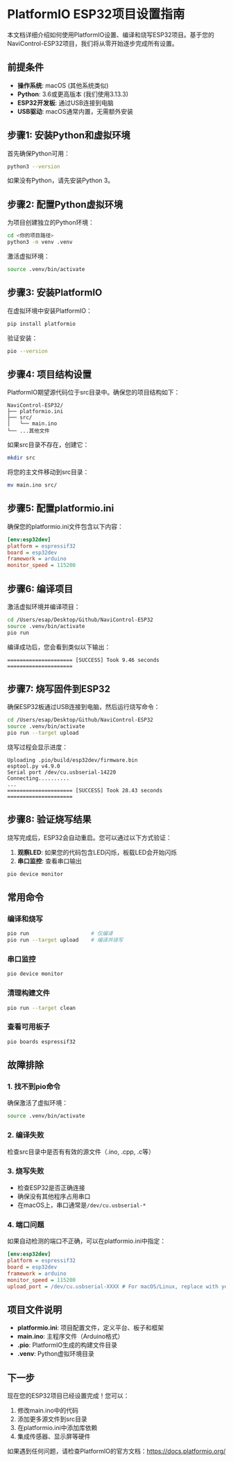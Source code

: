# PlatformIO ESP32项目设置指南

本文档详细介绍如何使用PlatformIO设置、编译和烧写ESP32项目。基于您的NaviControl-ESP32项目，我们将从零开始逐步完成所有设置。

## 前提条件

- **操作系统**: macOS (其他系统类似)
- **Python**: 3.6或更高版本 (我们使用3.13.3)
- **ESP32开发板**: 通过USB连接到电脑
- **USB驱动**: macOS通常内置，无需额外安装

## 步骤1: 安装Python和虚拟环境

首先确保Python可用：

```bash
python3 --version
```

如果没有Python，请先安装Python 3。

## 步骤2: 配置Python虚拟环境

为项目创建独立的Python环境：

```bash
cd <你的项目路径>
python3 -m venv .venv
```

激活虚拟环境：

```bash
source .venv/bin/activate
```

## 步骤3: 安装PlatformIO

在虚拟环境中安装PlatformIO：

```bash
pip install platformio
```

验证安装：

```bash
pio --version
```

## 步骤4: 项目结构设置

PlatformIO期望源代码位于src目录中。确保您的项目结构如下：

```
NaviControl-ESP32/
├── platformio.ini
├── src/
│   └── main.ino
└── ...其他文件
```

如果src目录不存在，创建它：

```bash
mkdir src
```

将您的主文件移动到src目录：

```bash
mv main.ino src/
```

## 步骤5: 配置platformio.ini

确保您的platformio.ini文件包含以下内容：

```ini
[env:esp32dev]
platform = espressif32
board = esp32dev
framework = arduino
monitor_speed = 115200
```

## 步骤6: 编译项目

激活虚拟环境并编译项目：

```bash
cd /Users/esap/Desktop/Github/NaviControl-ESP32
source .venv/bin/activate
pio run
```

编译成功后，您会看到类似以下输出：

```
===================== [SUCCESS] Took 9.46 seconds =====================
```

## 步骤7: 烧写固件到ESP32

确保ESP32板通过USB连接到电脑，然后运行烧写命令：

```bash
cd /Users/esap/Desktop/Github/NaviControl-ESP32
source .venv/bin/activate
pio run --target upload
```

烧写过程会显示进度：

```
Uploading .pio/build/esp32dev/firmware.bin
esptool.py v4.9.0
Serial port /dev/cu.usbserial-14220
Connecting..........
...
===================== [SUCCESS] Took 28.43 seconds =====================
```

## 步骤8: 验证烧写结果

烧写完成后，ESP32会自动重启。您可以通过以下方式验证：

1. **观察LED**: 如果您的代码包含LED闪烁，板载LED会开始闪烁
2. **串口监控**: 查看串口输出

```bash
pio device monitor
```

## 常用命令

### 编译和烧写
```bash
pio run                    # 仅编译
pio run --target upload    # 编译并烧写
```

### 串口监控
```bash
pio device monitor
```

### 清理构建文件
```bash
pio run --target clean
```

### 查看可用板子
```bash
pio boards espressif32
```

## 故障排除

### 1. 找不到pio命令
确保激活了虚拟环境：
```bash
source .venv/bin/activate
```

### 2. 编译失败
检查src目录中是否有有效的源文件（.ino, .cpp, .c等）

### 3. 烧写失败
- 检查ESP32是否正确连接
- 确保没有其他程序占用串口
- 在macOS上，串口通常是`/dev/cu.usbserial-*`

### 4. 端口问题
如果自动检测的端口不正确，可以在platformio.ini中指定：

```ini
[env:esp32dev]
platform = espressif32
board = esp32dev
framework = arduino
monitor_speed = 115200
upload_port = /dev/cu.usbserial-XXXX # For macOS/Linux, replace with your port
```

## 项目文件说明

- **platformio.ini**: 项目配置文件，定义平台、板子和框架
- **main.ino**: 主程序文件（Arduino格式）
- **.pio**: PlatformIO生成的构建文件目录
- **.venv**: Python虚拟环境目录

## 下一步

现在您的ESP32项目已经设置完成！您可以：

1. 修改main.ino中的代码
2. 添加更多源文件到src目录
3. 在platformio.ini中添加库依赖
4. 集成传感器、显示屏等硬件

如果遇到任何问题，请检查PlatformIO的官方文档：https://docs.platformio.org/
